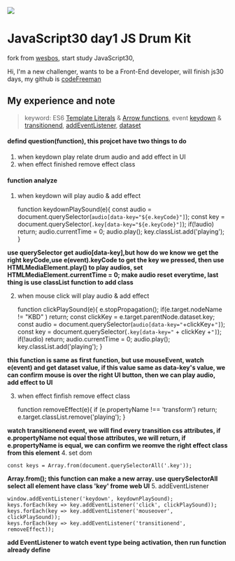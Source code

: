 ![](https://javascript30.com/images/JS3-social-share.png)

# JavaScript30 day1 JS Drum Kit

fork from [wesbos](https://github.com/wesbos/JavaScript30), start study JavaScript30,

Hi, I'm a new challenger, wants to be a Front-End developer, will finish js30 days, my github is [codeFreeman](https://github.com/codeFreeman/JavaScript30)

## My experience and note

> keyword: ES6 [Template Literals](https://developer.mozilla.org/zh-TW/docs/Web/JavaScript/Reference/Template_literals) & [Arrow functions](https://developer.mozilla.org/zh-TW/docs/Web/JavaScript/Reference/Functions/Arrow_functions), event [keydown](https://developer.mozilla.org/en-US/docs/Web/Events/keydown) & [transitionend](https://developer.mozilla.org/en-US/docs/Web/Events/transitionend), [addEventListener](https://developer.mozilla.org/zh-TW/docs/Web/API/EventTarget/addEventListener), [dataset](https://developer.mozilla.org/zh-TW/docs/Web/API/HTMLElement/dataset)

#### defind question(function), this projcet have two things to do
1. when keydown play relate drum audio and add effect in UI
2. when effect finished remove effect class

#### function analyze

1. when keydown will play audio & add effect

    function keydownPlaySound(e){
      const audio = document.querySelector(`audio[data-key="${e.keyCode}"]`);
      const key = document.querySelector(`.key[data-key="${e.keyCode}"]`);
      if(!audio) return;
      audio.currentTime = 0;
      audio.play();
      key.classList.add('playing');
    }

**use querySelector get audio[data-key],but how do we know we get the right keyCode,use e(event).keyCode to get the key we pressed, then use HTMLMediaElement.play() to play audios, set HTMLMediaElement.currentTime = 0; make audio reset everytime, last thing is use classList function to add class**

2. when mouse click will play audio & add effect

    function clickPlaySound(e){
      e.stopPropagation();
      if(e.target.nodeName !=  "KBD" ) return;
      const clickKey = e.target.parentNode.dataset.key;
      const audio = document.querySelector(`audio[data-key="`+clickKey+`"]`);
      const key = document.querySelector(`.key[data-key="` + clickKey +`"]`);
      if(!audio) return;
      audio.currentTime = 0;
      audio.play();
      key.classList.add('playing');
    }

**this function is same as first function, but use mouseEvent, watch e(event) and get dataset value, if this value same as data-key's value, we can confirm mouse is over the right UI button, then we can play audio, add effect to UI**

3. when effect finfish remove effect class

    function removeEffect(e){
      if (e.propertyName !== 'transform') return;
      e.target.classList.remove('playing');
    }

**watch transitionend event, we will find every transition css attributes, if e.propertyName not equal those attributes, we will return, if e.propertyName is equal, we can confirm we reomve the right effect class from this element**
4. set dom

    const keys = Array.from(document.querySelectorAll('.key'));

**Array.from(); this function can make a new array. use querySelectorAll select all element have class 'key' frome web UI**
5. addEventListener

    window.addEventListener('keydown', keydownPlaySound);
    keys.forEach(key => key.addEventListener('click', clickPlaySound));
    keys.forEach(key => key.addEventListener('mouseover', clickPlaySound));
    keys.forEach(key => key.addEventListener('transitionend', removeEffect));

**add EventListener to watch event type being activation, then run function already define**

